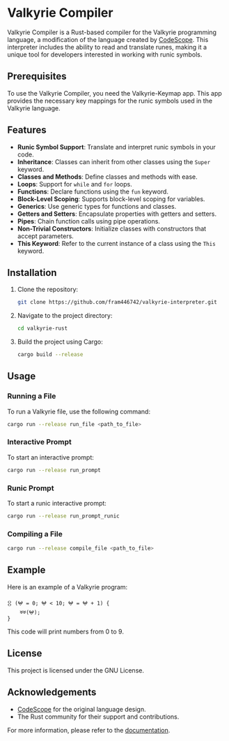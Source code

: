 # Valkyrie Compiler

Valkyrie Compiler is a Rust-based compiler for the Valkyrie programming language, a modification of the language created by [CodeScope](https://gitlab.com/codescope-reference/cii). This interpreter includes the ability to read and translate runes, making it a unique tool for developers interested in working with runic symbols.

## Prerequisites

To use the Valkyrie Compiler, you need the Valkyrie-Keymap app. This app provides the necessary key mappings for the runic symbols used in the Valkyrie language.

## Features

- **Runic Symbol Support**: Translate and interpret runic symbols in your code.
- **Inheritance**: Classes can inherit from other classes using the `Super` keyword.
- **Classes and Methods**: Define classes and methods with ease.
- **Loops**: Support for `while` and `for` loops.
- **Functions**: Declare functions using the `fun` keyword.
- **Block-Level Scoping**: Supports block-level scoping for variables.
- **Generics**: Use generic types for functions and classes.
- **Getters and Setters**: Encapsulate properties with getters and setters.
- **Pipes**: Chain function calls using pipe operations.
- **Non-Trivial Constructors**: Initialize classes with constructors that accept parameters.
- **This Keyword**: Refer to the current instance of a class using the `This` keyword.

## Installation

1. Clone the repository:

    ```sh
    git clone https://github.com/fram446742/valkyrie-interpreter.git
    ```

2. Navigate to the project directory:

    ```sh
    cd valkyrie-rust
    ```

3. Build the project using Cargo:

    ```sh
    cargo build --release
    ```

## Usage

### Running a File

To run a Valkyrie file, use the following command:

```sh
cargo run --release run_file <path_to_file>
```

### Interactive Prompt

To start an interactive prompt:

```sh
cargo run --release run_prompt
```

### Runic Prompt

To start a runic interactive prompt:

```sh
cargo run --release run_prompt_runic
```

### Compiling a File

```sh
cargo run --release compile_file <path_to_file>
```

## Example

Here is an example of a Valkyrie program:

```valkyrie
𒌐 (𖤍 = 0; 𖤍 < 10; 𖤍 = 𖤍 + 1) {
    ♅♅(𖤍);
}
```

This code will print numbers from 0 to 9.

## License

This project is licensed under the GNU License.

## Acknowledgements

- [CodeScope](https://gitlab.com/codescope-reference/cii) for the original language design.
- The Rust community for their support and contributions.

For more information, please refer to the [documentation](https://gitlab.com/codescope-reference/cii).
